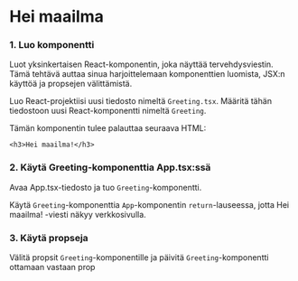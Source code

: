 # Hei maailma

### 1. Luo komponentti
Luot yksinkertaisen React-komponentin, joka näyttää tervehdysviestin. Tämä tehtävä auttaa sinua harjoittelemaan komponenttien luomista, JSX:n käyttöä ja propsejen välittämistä.

Luo React-projektiisi uusi tiedosto nimeltä `Greeting.tsx`. Määritä tähän tiedostoon uusi React-komponentti nimeltä `Greeting`.

Tämän komponentin tulee palauttaa seuraava HTML:
```
<h3>Hei maailma!</h3>
```
### 2. Käytä Greeting-komponenttia App.tsx:ssä
Avaa App.tsx-tiedosto ja tuo `Greeting`-komponentti.

Käytä `Greeting`-komponenttia `App`-komponentin `return`-lauseessa, jotta Hei maailma! -viesti näkyy verkkosivulla.

### 3. Käytä propseja

Välitä propsit `Greeting`-komponentille ja päivitä `Greeting`-komponentti ottamaan vastaan prop
